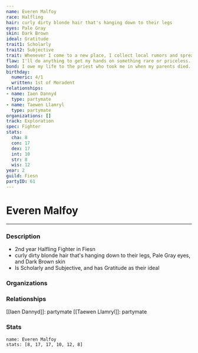 ```yaml
---
name: Everen Malfoy
race: Halfling
hair: curly dirty blonde hair that's hanging down to their legs
eyes: Pale Gray
skin: Dark Brown
ideal: Gratitude
trait1: Scholarly
trait2: Subjective
trait: Whenever I come to a new place, I collect local rumors and spread gossip.
flaw: I'll do anything to get my hands on something rare or priceless.
bond: I owe my life to the priest who took me in when my parents died.
birthday:
  numeric: 4/1
  written: 1st of Moradent
relationships:
- name: Iaen Dannyd
  type: partymate
- name: Taewen Llamryl
  type: partymate
organizations: []
track: Exploration
spec: Fighter
stats:
  cha: 8
  con: 17
  dex: 17
  int: 10
  str: 8
  wis: 12
year: 2
guild: Fiesn
partyID: 61
---
```

# Everen Malfoy
---
### Description
- 2nd year Halfling Fighter in Fiesn
- curly dirty blonde hair that's hanging down to their legs, Pale Gray eyes, and Dark Brown skin
- Is Scholarly and Subjective, and has Gratitude as their ideal

### Organizations
### Relationships
[[Iaen Dannyd]]: partymate
[[Taewen Llamryl]]: partymate
### Stats
```statblock
name: Everen Malfoy
stats: [8, 17, 17, 10, 12, 8]
```